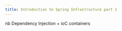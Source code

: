 ```yaml
---
title: Introduction to Spring Infrastructure part 1
---
```


nb Dependency Injection + ioC containers
